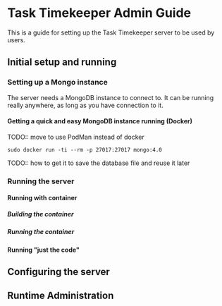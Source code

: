 # Task Timekeeper Admin Guide

This is a guide for setting up the Task Timekeeper server to be used by users.

## Initial setup and running

### Setting up a Mongo instance

The server needs a MongoDB instance to connect to. It can be running really anywhere, as long as you have connection to it.

#### Getting a quick and easy MongoDB instance running (Docker)

TODO:: move to use PodMan instead of docker

`sudo docker run -ti --rm -p 27017:27017 mongo:4.0`

TODO:: how to get it to save the database file and reuse it later

### Running the server

#### Running with container

##### Building the container

##### Running the container

#### Running "just the code"

## Configuring the server

## Runtime Administration
